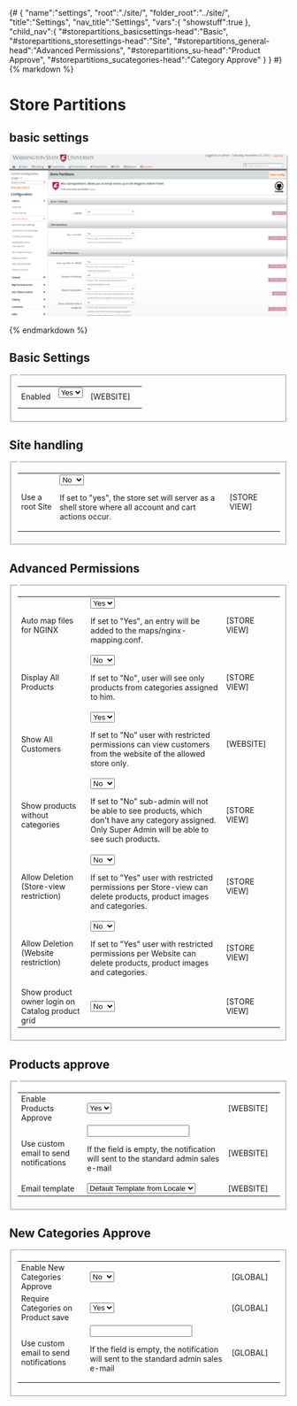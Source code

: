 {# 
{
	"name":"settings",
	"root":"./site/",
	"folder_root":"../site/",
	"title":"Settings",
	"nav_title":"Settings",
	"vars":{
		"showstuff":true
	},
	"child_nav":{
		"#storepartitions_basicsettings-head":"Basic",
		"#storepartitions_storesettings-head":"Site",
		"#storepartitions_general-head":"Advanced Permissions",
		"#storepartitions_su-head":"Product Approve",
		"#storepartitions_sucategories-head":"Category Approve"
	}
}
#}
{% markdown %}

# Store Partitions

## basic settings

![Settings Area](site/assests/img/settings-area.png)

{% endmarkdown %}
<div id="anchor-content">
		<div id="page:main-container">
				<div>
						<div id="content">
								<div>
										<form action="http://store.wsu.dev/index.php/admin/system_config/save/section/storepartitions/key/9a8fec4f7d0b47590dbf809d9508307d/" method="post" id="config_edit_form" enctype="multipart/form-data">
												<div>
														<div>
																<div><h2 id="storepartitions_basicsettings-head">Basic Settings</h2></div>
																<fieldset id="storepartitions_basicsettings">
																		<legend></legend>
																		<div></div>
																		<table cellspacing="0">
																				<colgroup>
																				</colgroup>
																				<colgroup>
																				</colgroup>
																				<colgroup>
																				</colgroup>
																				<colgroup>
																				</colgroup>
																				<tbody>
																						<tr id="row_storepartitions_basicsettings_active">
																								<td><label for="storepartitions_basicsettings_active2">Enabled</label></td>
																								<td><select id="storepartitions_basicsettings_active2" name="groups[basicsettings][fields][active][value]">
																										 
																										<option value="1" selected="selected">Yes</option>
																										 
																										<option value="0">No</option>
																										 
																								</select>
																										<p> </p></td>
																								<td>[WEBSITE]</td>
																								<td></td>
																						</tr>
																				</tbody>
																		</table>
																</fieldset>
														</div>
														<div>
																<div><h2 id="storepartitions_storesettings-head">Site handling</h2></div>
																<fieldset id="storepartitions_storesettings">
																		<legend></legend>
																		<table cellspacing="0">
																				<colgroup>
																				</colgroup>
																				<colgroup>
																				</colgroup>
																				<colgroup>
																				</colgroup>
																				<colgroup>
																				</colgroup>
																				<tbody>
																						<tr id="row_storepartitions_storesettings_setroot">
																								<td><label for="storepartitions_storesettings_setroot">Use a root Site</label></td>
																								<td><select id="storepartitions_storesettings_setroot" name="groups[storesettings][fields][setroot][value]">
																										 
																										<option value="1">Yes</option>
																										 
																										<option value="0" selected="selected">No</option>
																										 
																								</select>
																										<p>If set to "yes", the store set will server as a shell store where all account and cart actions occur.</p></td>
																								<td>[STORE VIEW]</td>
																								<td></td>
																						</tr>
																				</tbody>
																		</table>
																</fieldset>
														</div>
														<div>
																<div><h2 id="storepartitions_general-head">Advanced Permissions</h2></div>
																<fieldset id="storepartitions_general">
																		<legend></legend>
																		<table cellspacing="0">
																				<colgroup>
																				</colgroup>
																				<colgroup>
																				</colgroup>
																				<colgroup>
																				</colgroup>
																				<colgroup>
																				</colgroup>
																				<tbody>
																						<tr id="row_storepartitions_general_mapping">
																								<td><label for="storepartitions_general_mapping">Auto map files for NGINX</label></td>
																								<td><select id="storepartitions_general_mapping" name="groups[general][fields][mapping][value]">
																										 
																										<option value="1" selected="selected">Yes</option>
																										 
																										<option value="0">No</option>
																										 
																								</select>
																										<p>If set to "Yes", an entry will be added to the maps/nginx-mapping.conf.</p></td>
																								<td>[STORE VIEW]</td>
																								<td></td>
																						</tr>
																						<tr id="row_storepartitions_general_showallproducts">
																								<td><label for="storepartitions_general_showallproducts">Display All Products</label></td>
																								<td><select id="storepartitions_general_showallproducts" name="groups[general][fields][showallproducts][value]">
																										 
																										<option value="1">Yes</option>
																										 
																										<option value="0" selected="selected">No</option>
																										 
																								</select>
																										<p>If set to "No", user will see only products from categories assigned to him.</p></td>
																								<td>[STORE VIEW]</td>
																								<td></td>
																						</tr>
																						<tr id="row_storepartitions_general_showallcustomers">
																								<td><label for="storepartitions_general_showallcustomers">Show All Customers</label></td>
																								<td><select id="storepartitions_general_showallcustomers" name="groups[general][fields][showallcustomers][value]">
																										 
																										<option value="1" selected="selected">Yes</option>
																										 
																										<option value="0">No</option>
																										 
																								</select>
																										<p>If set to "No" user with restricted permissions can view customers from the website of the allowed store only.</p></td>
																								<td>[WEBSITE]</td>
																								<td></td>
																						</tr>
																						<tr id="row_storepartitions_general_allow_null_category">
																								<td><label for="storepartitions_general_allow_null_category">Show products without categories</label></td>
																								<td><select id="storepartitions_general_allow_null_category" name="groups[general][fields][allow_null_category][value]">
																										 
																										<option value="1">Yes</option>
																										 
																										<option value="0" selected="selected">No</option>
																										 
																								</select>
																										<p>If set to "No" sub-admin will not be able to see products, which don't have any category assigned. Only Super Admin will be able to see such products.</p></td>
																								<td>[STORE VIEW]</td>
																								<td></td>
																						</tr>
																						<tr id="row_storepartitions_general_allowdelete">
																								<td><label for="storepartitions_general_allowdelete">Allow Deletion (Store-view restriction)</label></td>
																								<td><select id="storepartitions_general_allowdelete" name="groups[general][fields][allowdelete][value]">
																										 
																										<option value="1">Yes</option>
																										 
																										<option value="0" selected="selected">No</option>
																										 
																								</select>
																										<p>If set to "Yes" user with restricted permissions per Store-view can delete products, product images and categories.</p></td>
																								<td>[STORE VIEW]</td>
																								<td></td>
																						</tr>
																						<tr id="row_storepartitions_general_allowdelete_perwebsite">
																								<td><label for="storepartitions_general_allowdelete_perwebsite">Allow Deletion (Website restriction)</label></td>
																								<td><select id="storepartitions_general_allowdelete_perwebsite" name="groups[general][fields][allowdelete_perwebsite][value]">
																										 
																										<option value="1">Yes</option>
																										 
																										<option value="0" selected="selected">No</option>
																										 
																								</select>
																										<p>If set to "Yes" user with restricted permissions per Website can delete products, product images and categories.</p></td>
																								<td>[STORE VIEW]</td>
																								<td></td>
																						</tr>
																						<tr id="row_storepartitions_general_show_admin_on_product_grid">
																								<td><label for="storepartitions_general_show_admin_on_product_grid">Show product owner login on Catalog product grid</label></td>
																								<td><select id="storepartitions_general_show_admin_on_product_grid" name="groups[general][fields][show_admin_on_product_grid][value]">
																										 
																										<option value="1">Yes</option>
																										 
																										<option value="0" selected="selected">No</option>
																										 
																								</select></td>
																								<td>[STORE VIEW]</td>
																								<td></td>
																						</tr>
																				</tbody>
																		</table>
																</fieldset>
														</div>
														<div>
																<div><h2 id="storepartitions_su-head" >Products approve</h2></div>
																<fieldset id="storepartitions_su">
																		<legend></legend>
																		<table cellspacing="0">
																				<colgroup>
																				</colgroup>
																				<colgroup>
																				</colgroup>
																				<colgroup>
																				</colgroup>
																				<colgroup>
																				</colgroup>
																				<tbody>
																						<tr id="row_storepartitions_su_enable">
																								<td><label for="storepartitions_su_enable">Enable Products Approve</label></td>
																								<td><select id="storepartitions_su_enable" name="groups[su][fields][enable][value]">
																										 
																										<option value="1" selected="selected">Yes</option>
																										 
																										<option value="0">No</option>
																										 
																								</select></td>
																								<td>[WEBSITE]</td>
																								<td></td>
																						</tr>
																						<tr id="row_storepartitions_su_email">
																								<td><label for="storepartitions_su_email">Use custom email to send notifications</label></td>
																								<td><input id="storepartitions_su_email" name="groups[su][fields][email][value]" value="" type="text">
																										<p>If the field is empty, the notification will sent to the standard admin sales e-mail</p></td>
																								<td>[WEBSITE]</td>
																								<td></td>
																						</tr>
																						<tr id="row_storepartitions_su_template">
																								<td><label for="storepartitions_su_template">Email template</label></td>
																								<td><select id="storepartitions_su_template" name="groups[su][fields][template][value]">
																										 
																										<option value="storepartitions_su_template" selected="selected">Default Template from Locale</option>
																										 
																								</select></td>
																								<td>[WEBSITE]</td>
																								<td></td>
																						</tr>
																				</tbody>
																		</table>
																</fieldset>
														</div>
														<div>
																<div><h2 id="storepartitions_sucategories-head">New Categories Approve</h2></div>
																<fieldset id="storepartitions_sucategories">
																		<legend></legend>
																		<table cellspacing="0">
																				<colgroup>
																				</colgroup>
																				<colgroup>
																				</colgroup>
																				<colgroup>
																				</colgroup>
																				<colgroup>
																				</colgroup>
																				<tbody>
																						<tr id="row_storepartitions_sucategories_enable">
																								<td><label for="storepartitions_sucategories_enable">Enable New Categories Approve</label></td>
																								<td><select id="storepartitions_sucategories_enable" name="groups[sucategories][fields][enable][value]">
																										 
																										<option value="1">Yes</option>
																										 
																										<option value="0" selected="selected">No</option>
																										 
																								</select></td>
																								<td>[GLOBAL]</td>
																								<td></td>
																						</tr>
																						<tr id="row_storepartitions_sucategories_require_cat">
																								<td><label for="storepartitions_sucategories_require_cat">Require Categories on Product save</label></td>
																								<td><select id="storepartitions_sucategories_require_cat" name="groups[sucategories][fields][require_cat][value]">
																										 
																										<option value="1" selected="selected">Yes</option>
																										 
																										<option value="0">No</option>
																										 
																								</select></td>
																								<td>[GLOBAL]</td>
																								<td></td>
																						</tr>
																						<tr id="row_storepartitions_sucategories_email">
																								<td><label for="storepartitions_sucategories_email">Use custom email to send notifications</label></td>
																								<td><input id="storepartitions_sucategories_email" name="groups[sucategories][fields][email][value]" value="" type="text">
																										<p>If the field is empty, the notification will sent to the standard admin sales e-mail</p></td>
																								<td>[GLOBAL]</td>
																								<td></td>
																						</tr>
																				</tbody>
																		</table>
																</fieldset>
														</div>
												</div>
										</form>
								</div>
						</div>
				</div>
		</div>
</div>
<div>
<div>
<div>
<br>

